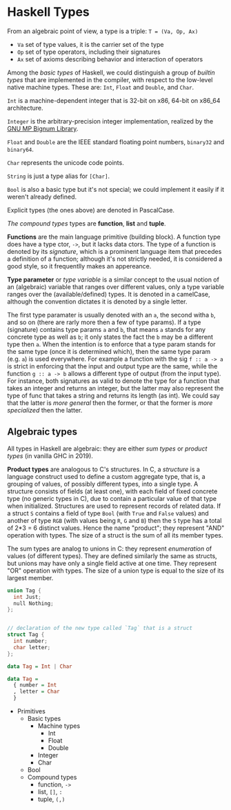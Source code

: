 # Haskell Types

From an algebraic point of view, a type is a triple: `T = (Va, Op, Ax)`
- `Va` set of type values, it is the carrier set of the type
- `Op` set of type operators, including their signatures
- `Ax` set of axioms describing behavior and interaction of operators


Among the *basic types* of Haskell, we could distinguish a group of *builtin types* that are implemented in the compiler, with respect to the low-level native machine types. These are: `Int`, `Float` and `Double`, and `Char`.

`Int` is a machine-dependent integer that is 32-bit on x86, 64-bit on x86_64 architecture.

`Integer` is the arbitrary-precision integer implementation, realized by the [GNU MP Bignum Library](https://gmplib.org/).

`Float` and `Double` are the IEEE standard floating point numbers, `binary32` and `binary64`.

`Char` represents the unicode code points.

`String` is just a type alias for `[Char]`.

`Bool` is also a basic type but it's not special; we could implement it easily if it weren't already defined.


Explicit types (the ones above) are denoted in PascalCase.


*The compound types* types are **function**, **list** and **tuple**.

**Functions** are the main language primitive (building block). A function type does have a type ctor, `->`, but it lacks data ctors. The type of a function is denoted by its *signature*, which is a prominent language item that precedes a definition of a function; although it's not strictly needed, it is considered a good style, so it frequentlly makes an appereance.

**Type parameter** or *type variable* is a similar concept to the usual notion of an (algebraic) variable that ranges over different values, only a type variable ranges over the (available/defined) types. It is denoted in a camelCase, although the convention dictates it is denoted by a single letter.

The first type paramater is usually denoted with an `a`, the second witha `b`, and so on (there are rarly more then a few of type params). If a type (signature) contains type params `a` and `b`, that means `a` stands for any concrete type as well as `b`; it only states the fact the `b` may be a different type then `a`. When the intention is to enforce that a type param stands for the same type (once it is determined which), then the same type param (e.g. `a`) is used everywhere. For example a function with the sig `f :: a -> a` is strict in enforcing that the input and output type are the same, while the function `g :: a -> b` allows a different type of output (from the input type). For instance, both signatures as valid to denote the type for a function that takes an integer and returns an integer, but the latter may also represent the type of func that takes a string and returns its length (as int). We could say that the latter is *more general* then the former, or that the former is *more specialized* then the latter.


## Algebraic types

All types in Haskell are algebraic: they are either *sum types* or *product types* (in vanilla GHC in 2019).

**Product types** are analogous to C's structures. In C, a *structure* is a language construct used to define a custom aggregate type, that is, a grouping of values, of possibly different types, into a single type. A structure consists of fields (at least one), with each field of fixed concrete type (no generic types in C), due to contain a particular value of that type when initialized. Structures are used to represent records of related data. If a struct `S` contains a field of type `Bool` (with `True` and `False` values) and another of type `RGB` (with values being `R`, `G` and `B`) then the `S` type has a total of 2*3 = 6 distinct values. Hence the name "product"; they represent "AND" operation with types. The size of a struct is the sum of all its member types.

The sum types are analog to unions in C: they represent *enumeration* of values (of different types). They are defined similarly the same as structs, but unions may have only a single field active at one time. They represent "OR" operation with types. The size of a union type is equal to the size of its largest member.




```c
union Tag {
  int Just;
  null Nothing;
};


// declaration of the new type called `Tag` that is a struct
struct Tag {
  int number;
  char letter;
};
```

```hs
data Tag = Int | Char

data Tag =
  { number = Int
  , letter = Char
  }
```



* Primitives
  * Basic types
    * Machine types
      - Int
      - Float
      - Double
    * Integer
    * Char
  * Bool
  * Compound types
    - function, `->`
    - list, `[]`, `:`
    - tuple, `(,)`
